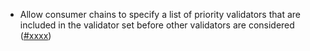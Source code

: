 - Allow consumer chains to specify a list of priority validators that are included in the validator set before other validators are considered
  ([\#xxxx](https://github.com/cosmos/interchain-security/pull/xxxx))